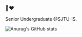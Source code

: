 ### 👋❤️


Senior Undergraduate @SJTU-IS.

<!--
**2020dfff/2020dfff** is a ✨ _special_ ✨ repository because its `README.md` (this file) appears on your GitHub profile.

Here are some ideas to get you started:

- 🔭 I’m currently working on ...
- 🌱 I’m currently learning ...
- 👯 I’m looking to collaborate on ...
- 🤔 I’m looking for help with ...&theme=tokyonight)
- 💬 Ask me about ...
- 📫 How to reach me: ...
- 😄 Pronouns: ...
- ⚡ Fun fact: ...
-->


![Anurag's GitHub stats](https://github-readme-stats.vercel.app/api?username=2022dfff&show_icons=true)


<!--
![willianrod's wakatime stats](https://github-readme-stats.vercel.app/api/wakatime?username=2020dfff)](https://github.com/anuraghazra/github-readme-stats)
-->
